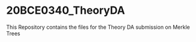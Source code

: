 # 20BCE0340_TheoryDA
This Repository contains the files for the Theory DA submission on Merkle Trees
